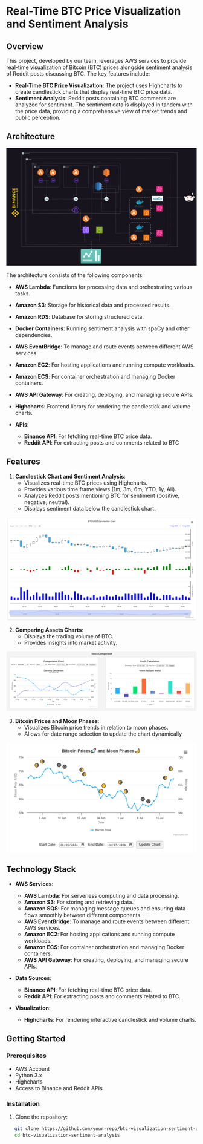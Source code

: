 # Real-Time BTC Price Visualization and Sentiment Analysis

## Overview

This project, developed by our team, leverages AWS services to provide real-time visualization of Bitcoin (BTC) prices alongside sentiment analysis of Reddit posts discussing BTC. The key features include:

- **Real-Time BTC Price Visualization**: The project uses Highcharts to create candlestick charts that display real-time BTC price data.
- **Sentiment Analysis**: Reddit posts containing BTC comments are analyzed for sentiment. The sentiment data is displayed in tandem with the price data, providing a comprehensive view of market trends and public perception.

## Architecture

![Diagram Picture](charts_and_diagram/diagram_picture.png)


The architecture consists of the following components:

- **AWS Lambda**: Functions for processing data and orchestrating various tasks.
- **Amazon S3**: Storage for historical data and processed results.
- **Amazon RDS**: Database for storing structured data.
- **Docker Containers**: Running sentiment analysis with spaCy and other dependencies.
- **AWS EventBridge**: To manage and route events between different AWS services.
- **Amazon EC2**: For hosting applications and running compute workloads.
- **Amazon ECS**: For container orchestration and managing Docker containers.
- **AWS API Gateway**: For creating, deploying, and managing secure APIs.

- **Highcharts**: Frontend library for rendering the candlestick and volume charts.
- **APIs**:
  - **Binance API**: For fetching real-time BTC price data.
  - **Reddit API**: For extracting posts and comments related to BTC

## Features

1. **Candlestick Chart and Sentiment Analysis**:
   - Visualizes real-time BTC prices using Highcharts.
   - Provides various time frame views (1m, 3m, 6m, YTD, 1y, All).
   - Analyzes Reddit posts mentioning BTC for sentiment (positive, negative, neutral).
   - Displays sentiment data below the candlestick chart.

![Bitcoin Prices and Moon Phases](charts_and_diagram/btc_price_sentiment.png)

2. **Comparing Assets Charts**:
   - Displays the trading volume of BTC.
   - Provides insights into market activity.

![Comparing Assets Charts](charts_and_diagram/compare_assets.png)


3. **Bitcoin Prices and Moon Phases**:
   - Visualizes Bitcoin price trends in relation to moon phases.
   - Allows for date range selection to update the chart dynamically

![Bitcoin Prices and Moon Phases](charts_and_diagram/moon_phases.png)

## Technology Stack

- **AWS Services**:
  - **AWS Lambda**: For serverless computing and data processing.
  - **Amazon S3**: For storing and retrieving data.
  - **Amazon SQS**: For managing message queues and ensuring data flows smoothly between different components.
  - **AWS EventBridge**: To manage and route events between different AWS services.
  - **Amazon EC2**: For hosting applications and running compute workloads.
  - **Amazon ECS**: For container orchestration and managing Docker containers.
  - **AWS API Gateway**: For creating, deploying, and managing secure APIs.

- **Data Sources**:
  - **Binance API**: For fetching real-time BTC price data.
  - **Reddit API**: For extracting posts and comments related to BTC.

- **Visualization**:
  - **Highcharts**: For rendering interactive candlestick and volume charts.

## Getting Started

### Prerequisites

- AWS Account
- Python 3.x
- Highcharts
- Access to Binance and Reddit APIs

### Installation

1. Clone the repository:

```bash
   git clone https://github.com/your-repo/btc-visualization-sentiment-analysis.git
   cd btc-visualization-sentiment-analysis
```
